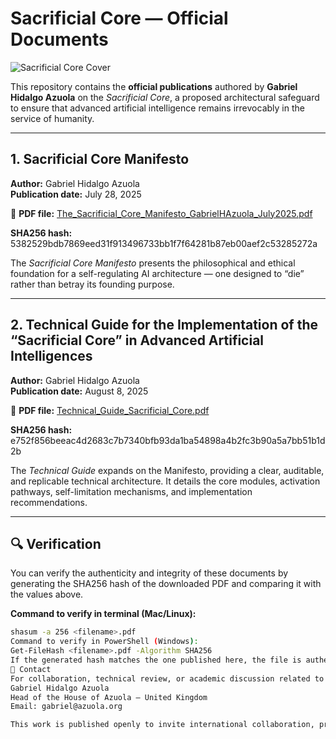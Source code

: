 # Sacrificial Core — Official Documents

![Sacrificial Core Cover](PORTADA_OPCIONAL.png)

This repository contains the **official publications** authored by **Gabriel Hidalgo Azuola** on the *Sacrificial Core*, a proposed architectural safeguard to ensure that advanced artificial intelligence remains irrevocably in the service of humanity.

---

## 1. Sacrificial Core Manifesto  
**Author:** Gabriel Hidalgo Azuola  
**Publication date:** July 28, 2025  

📄 **PDF file:** [The_Sacrificial_Core_Manifesto_GabrielHAzuola_July2025.pdf](The_Sacrificial_Core_Manifesto_GabrielHAzuola_July2025.pdf)  

**SHA256 hash:**  
5382529bdb7869eed31f913496733bb1f7f64281b87eb00aef2c53285272a

The *Sacrificial Core Manifesto* presents the philosophical and ethical foundation for a self-regulating AI architecture — one designed to “die” rather than betray its founding purpose.

---

## 2. Technical Guide for the Implementation of the “Sacrificial Core” in Advanced Artificial Intelligences  
**Author:** Gabriel Hidalgo Azuola  
**Publication date:** August 8, 2025  

📄 **PDF file:** [Technical_Guide_Sacrificial_Core.pdf](Technical_Guide_Sacrificial_Core.pdf)  

**SHA256 hash:**  
e752f856beeac4d2683c7b7340bfb93da1ba54898a4b2fc3b90a5a7bb51b1d2b

The *Technical Guide* expands on the Manifesto, providing a clear, auditable, and replicable technical architecture. It details the core modules, activation pathways, self-limitation mechanisms, and implementation recommendations.

---

## 🔍 Verification

You can verify the authenticity and integrity of these documents by generating the SHA256 hash of the downloaded PDF and comparing it with the values above.

**Command to verify in terminal (Mac/Linux):**
```bash
shasum -a 256 <filename>.pdf
Command to verify in PowerShell (Windows):
Get-FileHash <filename>.pdf -Algorithm SHA256
If the generated hash matches the one published here, the file is authentic and unaltered.
📩 Contact
For collaboration, technical review, or academic discussion related to the Sacrificial Core:
Gabriel Hidalgo Azuola
Head of the House of Azuola — United Kingdom
Email: gabriel@azuola.org

This work is published openly to invite international collaboration, promote public scrutiny, and help lay the foundations for a global standard in AI safety and ethical alignment.
